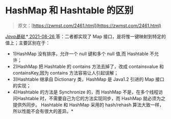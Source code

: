 <!--yml
category: 未分类
date: 0001-01-01 00:00:00
-->

# HashMap 和 Hashtable 的区别

> 原文：[https://zwmst.com/2461.html](https://zwmst.com/2461.html)

   [ *Java基础* ](https://zwmst.com/java%e5%9f%ba%e7%a1%80)*[ <time datetime="2021-08-26T10:47:49+08:00"> 2021-08-26 </time> ](https://zwmst.com/2461.html)  答：二者都实现了 Map 接口，是将惟一键映射到特定的值上；主要区别在于：

*   1)HashMap 没有排序，允许一个 null 键和多个 null 值,而 Hashtable 不允许；
*   2)HashMap 把 Hashtable 的 contains 方法去掉了，改成 containsvalue 和containsKey,因为 contains 方法容易让人引起误解；
*   3)Hashtable 继承自 Dictionary 类，HashMap 是 Java1.2 引进的 Map 接口的实现；
*   4)Hashtable 的方法是 Synchronize 的，而 HashMap 不是，在多个线程访问Hashtable 时，不需要自己为它的方法实现同步，而 HashMap 就必须为之提供外同步。
    Hashtable 和 HashMap 采用的 hash/rehash 算法大致一样，所以性能不会有很大的差异。*